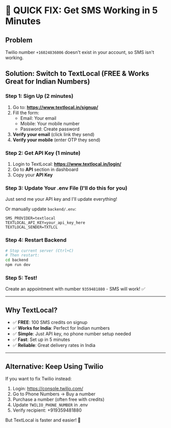 # 🚀 QUICK FIX: Get SMS Working in 5 Minutes

## Problem
Twilio number `+16024836006` doesn't exist in your account, so SMS isn't working.

## Solution: Switch to TextLocal (FREE & Works Great for Indian Numbers)

### Step 1: Sign Up (2 minutes)
1. Go to: **https://www.textlocal.in/signup/**
2. Fill the form:
   - Email: Your email
   - Mobile: Your mobile number
   - Password: Create password
3. **Verify your email** (click link they send)
4. **Verify your mobile** (enter OTP they send)

### Step 2: Get API Key (1 minute)
1. Login to TextLocal: **https://www.textlocal.in/login/**
2. Go to **API** section in dashboard
3. Copy your **API Key**

### Step 3: Update Your .env File (I'll do this for you)
Just send me your API key and I'll update everything!

Or manually update `backend/.env`:
```env
SMS_PROVIDER=textlocal
TEXTLOCAL_API_KEY=your_api_key_here
TEXTLOCAL_SENDER=TXTLCL
```

### Step 4: Restart Backend
```bash
# Stop current server (Ctrl+C)
# Then restart:
cd backend
npm run dev
```

### Step 5: Test!
Create an appointment with number `9359481880` - SMS will work! ✅

---

## Why TextLocal?
- ✅ **FREE**: 100 SMS credits on signup
- ✅ **Works for India**: Perfect for Indian numbers
- ✅ **Simple**: Just API key, no phone number setup needed
- ✅ **Fast**: Set up in 5 minutes
- ✅ **Reliable**: Great delivery rates in India

---

## Alternative: Keep Using Twilio
If you want to fix Twilio instead:
1. Login: https://console.twilio.com/
2. Go to Phone Numbers → Buy a number
3. Purchase a number (often free with credits)
4. Update `TWILIO_PHONE_NUMBER` in .env
5. Verify recipient: +919359481880

But TextLocal is faster and easier! 🎯



